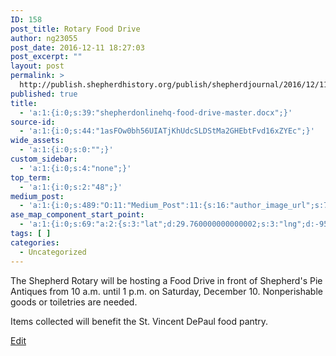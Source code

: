```yaml
---
ID: 158
post_title: Rotary Food Drive
author: ng23055
post_date: 2016-12-11 18:27:03
post_excerpt: ""
layout: post
permalink: >
  http://publish.shepherdhistory.org/publish/shepherdjournal/2016/12/11/rotary-food-drive/
published: true
title:
  - 'a:1:{i:0;s:39:"shepherdonlinehq-food-drive-master.docx";}'
source-id:
  - 'a:1:{i:0;s:44:"1asFOw0bh56UIATjKhUdcSLDStMa2GHEbtFvd16xZYEc";}'
wide_assets:
  - 'a:1:{i:0;s:0:"";}'
custom_sidebar:
  - 'a:1:{i:0;s:4:"none";}'
top_term:
  - 'a:1:{i:0;s:2:"48";}'
medium_post:
  - 'a:1:{i:0;s:489:"O:11:"Medium_Post":11:{s:16:"author_image_url";s:75:"https://cdn-images-1.medium.com/fit/c/200/200/1*SqJTY-3vzTSKsiqc5-cV_A.jpeg";s:10:"author_url";s:28:"https://medium.com/@morga2ja";s:11:"byline_name";N;s:12:"byline_email";N;s:10:"cross_link";s:2:"no";s:2:"id";s:12:"8b59d0c83e72";s:21:"follower_notification";s:2:"no";s:7:"license";s:19:"all-rights-reserved";s:14:"publication_id";s:12:"f45ad4d6ec92";s:6:"status";s:5:"draft";s:3:"url";s:41:"https://medium.com/@morga2ja/8b59d0c83e72";}";}'
ase_map_component_start_point:
  - 'a:1:{i:0;s:69:"a:2:{s:3:"lat";d:29.760000000000002;s:3:"lng";d:-95.379999999999995;}";}'
tags: [ ]
categories:
  - Uncategorized
---
```

The Shepherd Rotary will be hosting a Food Drive in front of Shepherd's Pie Antiques from 10 a.m. until 1 p.m. on Saturday, December 10. Nonperishable goods or toiletries are needed.

Items collected will benefit the St. Vincent DePaul food pantry.

[Edit](https://www.penflip.com/shepherdonlinehq/food-drive?invite=ymFRkyFr)